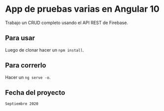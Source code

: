 # App de pruebas varias en Angular 10

Trabajo un CRUD completo usando el API REST de Firebase.

## Para usar

Luego de clonar hacer un `npm install`.

## Para correrlo

Hacer un `ng serve -o`.

## Fecha del proyecto

`Septiembre 2020`
